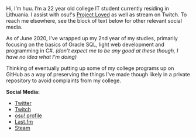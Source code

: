 Hi, I’m huu. I’m a 22 year old college IT student currently residing in Lithuania.
I assist with osu!'s [Project Loved](https://osu.ppy.sh/wiki/en/Project_Loved) as well as stream on Twitch.
To reach me elsewhere, see the block of text below for other relevant social media.

As of June 2020, I've wrapped up my 2nd year of my studies, primarily focusing on the basics of Oracle SQL, light web development and programming in C#.
*(don't expect me to be any good at these though, I have no idea what I'm doing)*

Thinking of eventually putting up some of my college programs up on GitHub as a way of preserving the things I've made though likely in a private repository to avoid complaints from my college.

**__Social Media:__**
- [Twitter](https://twitter.com/huuishuu)
- [Twitch](https://twitch.tv/huu__)
- [osu! profile](https://osu.ppy.sh/users/6044237)
- [Last.fm](https://last.fm/user/huuishuu)
- [Steam](https://steamcommunity.com/id/huuishuu)

<!---
huuishuu/huuishuu is a ✨ special ✨ repository because its `README.md` (this file) appears on your GitHub profile.
You can click the Preview link to take a look at your changes.
--->

